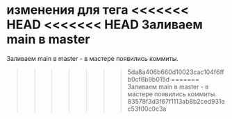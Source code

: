 изменения для тега
<<<<<<< HEAD
<<<<<<< HEAD
Заливаем main в master
=======
Заливаем main в master - в мастере появились коммиты.
>>>>>>> 5da8a406b660d10023cac104f6ffb0cf6b9b015d
=======
Заливаем main в master - в мастере появились коммиты.
>>>>>>> 83578f3d3f67f1113ab8b2ced931ec53f00c0c3a
